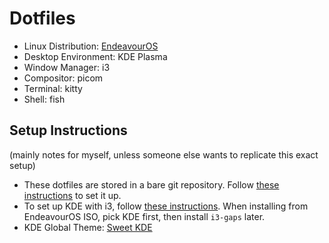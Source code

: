 # Dotfiles
- Linux Distribution: [EndeavourOS](https://endeavouros.com/)
- Desktop Environment: KDE Plasma
- Window Manager: i3
- Compositor: picom
- Terminal: kitty
- Shell: fish

## Setup Instructions

(mainly notes for myself, unless someone else wants to replicate this exact setup)

- These dotfiles are stored in a bare git repository. Follow [these instructions](https://archive.ph/FBqXd) to set it up.
- To set up KDE with i3, follow [these instructions](https://archive.ph/YqPKX#Use_a_different_window_manager). When installing from EndeavourOS ISO, pick KDE first, then install `i3-gaps` later.
- KDE Global Theme: [Sweet KDE](https://store.kde.org/p/1294174/)
